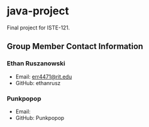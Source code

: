 # java-project
Final project for ISTE-121.

## Group Member Contact Information
### Ethan Ruszanowski
- Email: err4471@rit.edu
- GitHub: ethanrusz

### Punkpopop
- Email: <email>
- GitHub: Punkpopop
